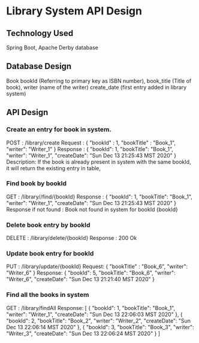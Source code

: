 # Library System API Design

## Technology Used
Spring Boot,
Apache Derby database

## Database Design

Book
  bookId       (Referring to primary key as ISBN number),
  book_title   (Title of book),
  writer       (name of the writer)
  create_date  (first entry added in library system)

## API Design

### Create an entry for book in system.
POST : /library/create
Request :
{
    "bookId" : 1,
    "bookTitle" : "Book_1",
    "writer": "Writer_1"
}
Response :
{
    "bookId": 1,
    "bookTitle": "Book_1",
    "writer": "Writer_1",
    "createDate": "Sun Dec 13 21:25:43 MST 2020"
}
Description: If the book is already present in system with the same bookId, it will return the existing entry in table,


### Find book by bookId
GET : /library//find/{bookId}
Response :
{
    "bookId": 1,
    "bookTitle": "Book_1",
    "writer": "Writer_1",
    "createDate": "Sun Dec 13 21:25:43 MST 2020"
}
Response if not found : Book not found in system for bookId {bookId}

### Delete book entry by bookId
DELETE : /library/delete/{bookId}
Response : 200 Ok

### Update book entry for bookId
PUT : /library/update/{bookId}
Request:
{
    "bookTitle" : "Book_6",
    "writer": "Writer_6"
}
Response:
{
    "bookId": 5,
    "bookTitle": "Book_6",
    "writer": "Writer_6",
    "createDate": "Sun Dec 13 21:21:40 MST 2020"
}

### Find all the books in system
GET : /library/findAll
Response:
[
    {
        "bookId": 1,
        "bookTitle": "Book_1",
        "writer": "Writer_1",
        "createDate": "Sun Dec 13 22:06:03 MST 2020"
    },
    {
        "bookId": 2,
        "bookTitle": "Book_2",
        "writer": "Writer_2",
        "createDate": "Sun Dec 13 22:06:14 MST 2020"
    },
    {
        "bookId": 3,
        "bookTitle": "Book_3",
        "writer": "Writer_3",
        "createDate": "Sun Dec 13 22:06:24 MST 2020"
    }
]




